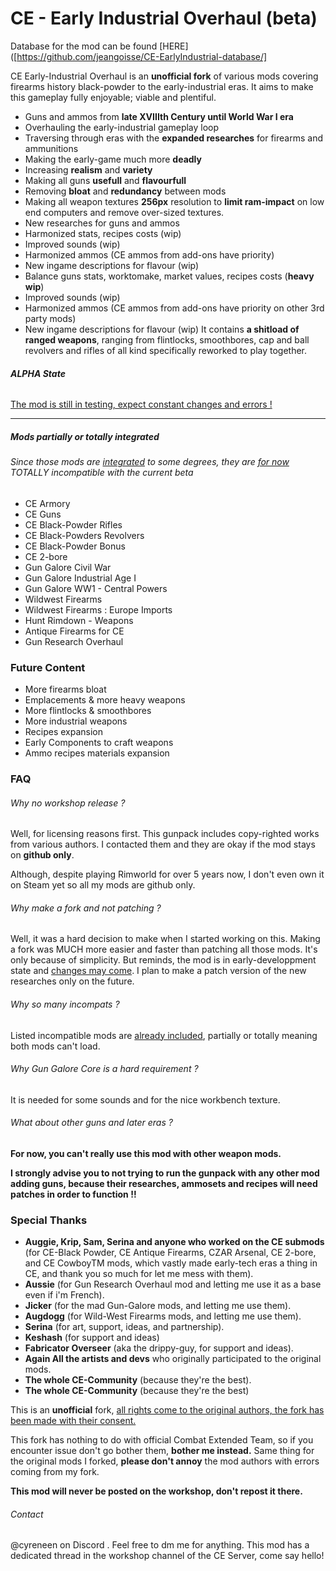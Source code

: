 # CE - Early Industrial Overhaul (beta)

Database for the mod can be found [HERE]([https://github.com/jeangoisse/CE-EarlyIndustrial-database/] 

CE Early-Industrial Overhaul is an **unofficial fork** of various mods covering firearms history black-powder to the early-industrial eras. It aims to make this gameplay fully enjoyable; viable and plentiful.
- Guns and ammos from **late XVIIIth Century until World War I era**
- Overhauling the early-industrial gameplay loop
- Traversing through eras with the **expanded researches** for firearms and ammunitions
- Making the early-game much more **deadly**
- Increasing **realism** and **variety**
- Making all guns **usefull** and **flavourfull**
- Removing **bloat** and **redundancy** between mods
- Making all weapon textures **256px** resolution to **limit ram-impact** on low end computers and remove over-sized textures. 
- New researches for guns and ammos
- Harmonized stats, recipes costs (wip)
- Improved sounds (wip)
- Harmonized ammos (CE ammos from add-ons have priority)
- New ingame descriptions for flavour (wip)
- Balance guns stats, worktomake, market values, recipes costs (**heavy wip**)
- Improved sounds (wip)
- Harmonized ammos (CE ammos from add-ons have priority on other 3rd party mods)
- New ingame descriptions for flavour (wip)
It contains **a shitload of ranged weapons**, ranging from flintlocks, smoothbores, cap and ball revolvers and rifles of all kind specifically reworked to play together.

###### **ALPHA State**
<u>The mod is still in testing, expect constant changes and errors !</u>
_________
##### Mods partially or totally integrated 
###### *Since those mods are <u>integrated</u> to some degrees, they are <u>for now</u> TOTALLY incompatible with the current beta*

- CE Armory
- CE Guns
- CE Black-Powder Rifles
- CE Black-Powders Revolvers
- CE Black-Powder Bonus
- CE 2-bore
- Gun Galore Civil War
- Gun Galore Industrial Age I
- Gun Galore WW1 - Central Powers
- Wildwest Firearms
- Wildwest Firearms : Europe Imports
- Hunt Rimdown - Weapons
- Antique Firearms for CE
- Gun Research Overhaul

### Future Content
- More firearms bloat
- Emplacements & more heavy weapons
- More flintlocks & smoothbores
- More industrial weapons
- Recipes expansion
-   Early Components to craft weapons
-   Ammo recipes materials expansion



### FAQ
###### *Why no workshop release ?*

Well, for licensing reasons first. 
This gunpack includes copy-righted works from various authors. I contacted them and they are okay if the mod stays on **github only**.

Although, despite playing Rimworld for over 5 years now, I don't even own it on Steam yet so all my mods are github only.
###### *Why make a fork and not patching ?*

Well, it was a hard decision to make when I started working on this. Making a fork was MUCH more easier and faster than patching all those mods. It's only because of simplicity. But reminds, the mod is in early-developpment state and <u>changes may come</u>. I plan to make a patch version of the new researches only on the future.
###### *Why so many incompats ?*

Listed incompatible mods are <u>already included</u>, partially or totally meaning both mods can't load.
###### *Why Gun Galore Core is a hard requirement ?*

It is needed for some sounds and for the nice workbench texture.
###### *What about other guns and later eras ?*

**For now, you can't really use this mod with other weapon mods.** 

**I strongly advise you to not trying to run the gunpack with any other mod adding guns, because their researches, ammosets and recipes will need patches in order to function !!**

### Special Thanks 
- **Auggie, Krip, Sam, Serina and anyone who worked on the CE submods** (for CE-Black Powder, CE Antique Firearms, CZAR Arsenal, CE 2-bore, and CE CowboyTM mods, which vastly made early-tech eras a thing in CE, and thank you so much for let me mess with them).
- **Aussie** (for Gun Research Overhaul mod and letting me use it as a base even if i'm French).
- **Jicker** (for the mad Gun-Galore mods, and letting me use them).
- **Augdogg** (for Wild-West Firearms mods, and letting me use them).
- **Serina** (for art, support, ideas, and partnership).
- **Keshash** (for support and ideas)
- **Fabricator Overseer** (aka the drippy-guy, for support and ideas).
- **Again All the artists and devs** who originally participated to the original mods.
- **The whole CE-Community** (because they're the best).
- **The whole CE-Community** (because they're the best)

This is an **unofficial** fork, <u>all rights come to the original authors, the fork has been made with their consent.</u>

This fork has nothing to do with official Combat Extended Team, so if you encounter issue don't go bother them, **bother me instead.** 
Same thing for the original mods I forked, **please don't annoy** the mod authors with errors coming from my fork.

**This mod will never be posted on the workshop, don't repost it there.**

###### Contact

@cyreneen on Discord . Feel free to dm me for anything.
This mod has a dedicated thread in the workshop channel of the CE Server, come say hello!
